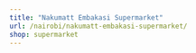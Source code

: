 ```yaml
---
title: "Nakumatt Embakasi Supermarket"
url: /nairobi/nakumatt-embakasi-supermarket/
shop: supermarket
---
```


